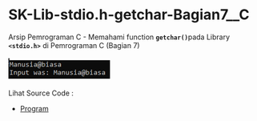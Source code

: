 # SK-Lib-stdio.h-getchar-Bagian7__C
Arsip Pemrograman C - Memahami function <code><b>getchar()</b></code>pada Library <code><b>&lt;stdio.h></b></code> di Pemrograman C (Bagian 7)<br><br>
<img src="https://github.com/RizkyKhapidsyah/SK-Lib-stdio.h-getchar-Bagian7__C/blob/master/SK-Lib-stdio.h-getchar-Bagian7__C/x64/result/001.PNG"><br><br>
Lihat Source Code : <br>
- <a href="https://github.com/RizkyKhapidsyah/SK-Lib-stdio.h-getchar-Bagian7__C/blob/master/SK-Lib-stdio.h-getchar-Bagian7__C/Source.c">Program</a>
